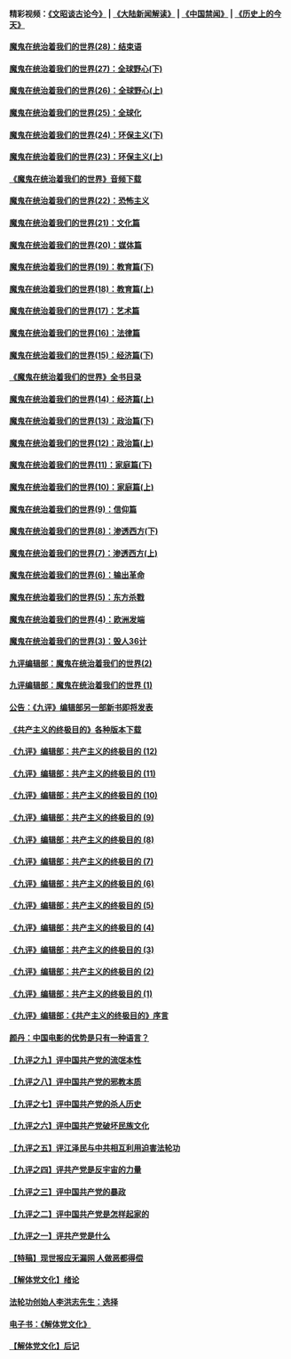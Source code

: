 #### 精彩视频：[《文昭谈古论今》](https://github.com/gfw-breaker/wenzhao/blob/master/README.md?t=12291531) | [《大陆新闻解读》](https://github.com/gfw-breaker/ntdtv-comedy/blob/master/README.md?t=12291531) | [《中国禁闻》](https://github.com/gfw-breaker/ntdtv-news/blob/master/README.md?t=12291531) | [《历史上的今天》](https://github.com/gfw-breaker/today-in-history/blob/master/README.md?t=12291531) 

#### [魔鬼在统治着我们的世界(28)：结束语](../pages/nsc422/n10936246.md?t=12291531) 

#### [魔鬼在统治着我们的世界(27)：全球野心(下)](../pages/nsc422/n10928319.md?t=12291531) 

#### [魔鬼在统治着我们的世界(26)：全球野心(上)](../pages/nsc422/n10900318.md?t=12291531) 

#### [魔鬼在统治着我们的世界(25)：全球化](../pages/nsc422/n10788205.md?t=12291531) 

#### [魔鬼在统治着我们的世界(24)：环保主义(下)](../pages/nsc422/n10695307.md?t=12291531) 

#### [魔鬼在统治着我们的世界(23)：环保主义(上)](../pages/nsc422/n10688613.md?t=12291531) 

#### [《魔鬼在统治着我们的世界》音频下载](../pages/nsc422/n10635553.md?t=12291531) 

#### [魔鬼在统治着我们的世界(22)：恐怖主义](../pages/nsc422/n10614727.md?t=12291531) 

#### [魔鬼在统治着我们的世界(21)：文化篇](../pages/nsc422/n10597706.md?t=12291531) 

#### [魔鬼在统治着我们的世界(20)：媒体篇](../pages/nsc422/n10586579.md?t=12291531) 

#### [魔鬼在统治着我们的世界(19)：教育篇(下)](../pages/nsc422/n10564808.md?t=12291531) 

#### [魔鬼在统治着我们的世界(18)：教育篇(上)](../pages/nsc422/n10526970.md?t=12291531) 

#### [魔鬼在统治着我们的世界(17)：艺术篇](../pages/nsc422/n10499093.md?t=12291531) 

#### [魔鬼在统治着我们的世界(16)：法律篇](../pages/nsc422/n10485969.md?t=12291531) 

#### [魔鬼在统治着我们的世界(15)：经济篇(下)](../pages/nsc422/n10469975.md?t=12291531) 

#### [《魔鬼在统治着我们的世界》全书目录](../pages/nsc422/n10464261.md?t=12291531) 

#### [魔鬼在统治着我们的世界(14)：经济篇(上)](../pages/nsc422/n10457370.md?t=12291531) 

#### [魔鬼在统治着我们的世界(13)：政治篇(下)](../pages/nsc422/n10448270.md?t=12291531) 

#### [魔鬼在统治着我们的世界(12)：政治篇(上)](../pages/nsc422/n10444576.md?t=12291531) 

#### [魔鬼在统治着我们的世界(11)：家庭篇(下)](../pages/nsc422/n10440961.md?t=12291531) 

#### [魔鬼在统治着我们的世界(10)：家庭篇(上)](../pages/nsc422/n10435448.md?t=12291531) 

#### [魔鬼在统治着我们的世界(9)：信仰篇](../pages/nsc422/n10432159.md?t=12291531) 

#### [魔鬼在统治着我们的世界(8)：渗透西方(下)](../pages/nsc422/n10429603.md?t=12291531) 

#### [魔鬼在统治着我们的世界(7)：渗透西方(上)](../pages/nsc422/n10426013.md?t=12291531) 

#### [魔鬼在统治着我们的世界(6)：输出革命](../pages/nsc422/n10421536.md?t=12291531) 

#### [魔鬼在统治着我们的世界(5)：东方杀戮](../pages/nsc422/n10417707.md?t=12291531) 

#### [魔鬼在统治着我们的世界(4)：欧洲发端](../pages/nsc422/n10414890.md?t=12291531) 

#### [魔鬼在统治着我们的世界(3)：毁人36计](../pages/nsc422/n10411583.md?t=12291531) 

#### [九评编辑部：魔鬼在统治着我们的世界(2)](../pages/nsc422/n10410036.md?t=12291531) 

#### [九评编辑部：魔鬼在统治着我们的世界 (1)](../pages/nsc422/n10406825.md?t=12291531) 

#### [公告：《九评》编辑部另一部新书即将发表](../pages/nsc422/n10405104.md?t=12291531) 

#### [《共产主义的终极目的》各种版本下载](../pages/nsc422/n10022138.md?t=12291531) 

#### [《九评》编辑部：共产主义的终极目的 (12)](../pages/nsc422/n9933272.md?t=12291531) 

#### [《九评》编辑部：共产主义的终极目的 (11)](../pages/nsc422/n9924973.md?t=12291531) 

#### [《九评》编辑部：共产主义的终极目的 (10)](../pages/nsc422/n9920883.md?t=12291531) 

#### [《九评》编辑部：共产主义的终极目的 (9)](../pages/nsc422/n9916363.md?t=12291531) 

#### [《九评》编辑部：共产主义的终极目的 (8)](../pages/nsc422/n9912488.md?t=12291531) 

#### [《九评》编辑部：共产主义的终极目的 (7)](../pages/nsc422/n9901176.md?t=12291531) 

#### [《九评》编辑部：共产主义的终极目的 (6)](../pages/nsc422/n9899359.md?t=12291531) 

#### [《九评》编辑部：共产主义的终极目的 (5)](../pages/nsc422/n9893174.md?t=12291531) 

#### [《九评》编辑部：共产主义的终极目的 (4)](../pages/nsc422/n9891246.md?t=12291531) 

#### [《九评》编辑部：共产主义的终极目的 (3)](../pages/nsc422/n9879879.md?t=12291531) 

#### [《九评》编辑部：共产主义的终极目的 (2)](../pages/nsc422/n9876205.md?t=12291531) 

#### [《九评》编辑部：共产主义的终极目的 (1)](../pages/nsc422/n9865857.md?t=12291531) 

#### [《九评》编辑部：《共产主义的终极目的》序言](../pages/nsc422/n9862666.md?t=12291531) 

#### [颜丹：中国电影的优势是只有一种语言？](../pages/nsc422/n9583062.md?t=12291531) 

#### [【九评之九】评中国共产党的流氓本性](../pages/nsc422/n737542.md?t=12291531) 

#### [【九评之八】评中国共产党的邪教本质](../pages/nsc422/n735942.md?t=12291531) 

#### [【九评之七】评中国共产党的杀人历史](../pages/nsc422/n733806.md?t=12291531) 

#### [【九评之六】评中国共产党破坏民族文化](../pages/nsc422/n731667.md?t=12291531) 

#### [【九评之五】评江泽民与中共相互利用迫害法轮功](../pages/nsc422/n730058.md?t=12291531) 

#### [【九评之四】评共产党是反宇宙的力量](../pages/nsc422/n727814.md?t=12291531) 

#### [【九评之三】评中国共产党的暴政](../pages/nsc422/n725597.md?t=12291531) 

#### [【九评之二】评中国共产党是怎样起家的](../pages/nsc422/n723946.md?t=12291531) 

#### [【九评之一】评共产党是什么](../pages/nsc422/n722529.md?t=12291531) 

#### [【特稿】现世报应无漏网 人做恶都得偿](../pages/nsc422/n4215167.md?t=12291531) 

#### [【解体党文化】绪论](../pages/nsc422/n1449356.md?t=12291531) 

#### [法轮功创始人李洪志先生：选择](../pages/nsc422/n3580738.md?t=12291531) 

#### [电子书：《解体党文化》](../pages/nsc422/n1573484.md?t=12291531) 

#### [【解体党文化】后记](../pages/nsc422/n1531999.md?t=12291531) 

